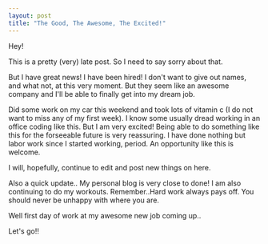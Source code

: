 ```yaml
---
layout: post
title: "The Good, The Awesome, The Excited!"
---
```



Hey! 

This is a pretty (very) late post. So I need to say sorry about that.

But I have great news! I have been hired! I don't want to give out names, and what not, at this very moment. But they seem like an awesome company and I'll be able to finally get into my dream job.

Did some work on my car this weekend and took lots of vitamin c (I do not want to miss any of my first week). I know some usually dread working in an office coding like this. But I am very excited! Being able to do something like this for the forseeable future is very reassuring. I have done nothing but labor work since I started working, period. An opportunity like this is welcome. 

I will, hopefully, continue to edit and post new things on here.

Also a quick update.. My personal blog is very close to done! I am also continuing to do my workouts. Remember..Hard work always pays off. You should never be unhappy with where you are.

Well first day of work at my awesome new job coming up..

Let's go!!
